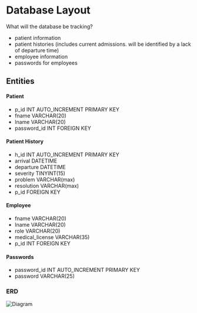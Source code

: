 # Database Layout

What will the database be tracking?
 - patient information
 - patient histories (includes current admissions. will be identified by a lack of departure time)
 - employee information
 - passwords for employees

## Entities

#### Patient
  - p_id INT AUTO_INCREMENT PRIMARY KEY
  - fname VARCHAR(20)
  - lname VARCHAR(20)
  - password_id INT FOREIGN KEY

#### Patient History
  - h_id INT AUTO_INCREMENT PRIMARY KEY
  - arrival DATETIME
  - departure DATETIME
  - severity TINYINT(15)
  - problem VARCHAR(max)
  - resolution VARCHAR(max)
  - p_id FOREIGN KEY

#### Employee
  - fname VARCHAR(20)
  - lname VARCHAR(20)
  - role VARCHAR(20)
  - medical_license VARCHAR(35)
  - p_id INT FOREIGN KEY

#### Passwords
 - password_id INT AUTO_INCREMENT PRIMARY KEY
 - password VARCHAR(25)

### ERD
![Diagram](shema.png)
